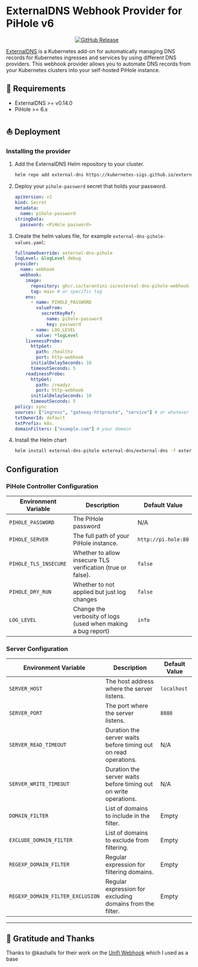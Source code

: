 # ExternalDNS Webhook Provider for PiHole v6

<div align="center">

[![GitHub Release](https://img.shields.io/github/v/release/tarantini-io/external-dns-pihole-webhook?style=for-the-badge)](https://github.com/tarantini-io/external-dns-pihole-webhook/releases)
&nbsp;&nbsp;

</div>

[ExternalDNS](https://github.com/kubernetes-sigs/external-dns) is a Kubernetes add-on for automatically managing DNS
records for Kubernetes ingresses and services by using different DNS providers. This webhook provider allows you to
automate DNS records from your Kubernetes clusters into your self-hosted PiHole instance.

## 🎯 Requirements

- ExternalDNS >= v0.14.0
- PiHole >= 6.x

## ⛵ Deployment

### Installing the provider

1. Add the ExternalDNS Helm repository to your cluster.

    ```sh
    helm repo add external-dns https://kubernetes-sigs.github.io/external-dns/
    ```

2. Deploy your `pihole-password` secret that holds your password.

    ```yaml
    apiVersion: v1
    kind: Secret
    metadata:
      name: pihole-password
    stringData:
      password: <PiHole password>
    ```

3. Create the helm values file, for example `external-dns-pihole-values.yaml`:

    ```yaml
    fullnameOverride: external-dns-pihole
    logLevel: &logLevel debug
    provider:
      name: webhook
      webhook:
        image:
          repository: ghcr.io/tarantini-io/external-dns-pihole-webhook
          tag: main # or specific tag
        env:
          - name: PIHOLE_PASSWORD
            valueFrom:
              secretKeyRef:
                name: pihole-password
                key: password
          - name: LOG_LEVEL
            value: *logLevel
        livenessProbe:
          httpGet:
            path: /healthz
            port: http-webhook
          initialDelaySeconds: 10
          timeoutSeconds: 5
        readinessProbe:
          httpGet:
            path: /readyz
            port: http-webhook
          initialDelaySeconds: 10
          timeoutSeconds: 5
    policy: sync
    sources: ["ingress", "gateway-httproute", "service"] # or whatever you need
    txtOwnerId: default
    txtPrefix: k8s.
    domainFilters: ["example.com"] # your domain
    ```

4. Install the Helm chart

    ```sh
    helm install external-dns-pihole external-dns/external-dns -f external-dns-pihole-values.yaml
    ```

## Configuration

### PiHole Controller Configuration

| Environment Variable  | Description                                                  | Default Value       |
|-----------------------|--------------------------------------------------------------|---------------------|
| `PIHOLE_PASSWORD`     | The PiHole password                                          | N/A                 |
| `PIHOLE_SERVER`       | The full path of your PiHole instance.                       | `http://pi.hole:80` |
| `PIHOLE_TLS_INSECURE` | Whether to allow insecure TLS verification (true or false).  | `false`             |
| `PIHOLE_DRY_RUN`      | Whether to not applied but just log changes                  | `false`             |
| `LOG_LEVEL`           | Change the verbosity of logs (used when making a bug report) | `info`              |

### Server Configuration

| Environment Variable             | Description                                                      | Default Value |
|----------------------------------|------------------------------------------------------------------|---------------|
| `SERVER_HOST`                    | The host address where the server listens.                       | `localhost`   |
| `SERVER_PORT`                    | The port where the server listens.                               | `8888`        |
| `SERVER_READ_TIMEOUT`            | Duration the server waits before timing out on read operations.  | N/A           |
| `SERVER_WRITE_TIMEOUT`           | Duration the server waits before timing out on write operations. | N/A           |
| `DOMAIN_FILTER`                  | List of domains to include in the filter.                        | Empty         |
| `EXCLUDE_DOMAIN_FILTER`          | List of domains to exclude from filtering.                       | Empty         |
| `REGEXP_DOMAIN_FILTER`           | Regular expression for filtering domains.                        | Empty         |
| `REGEXP_DOMAIN_FILTER_EXCLUSION` | Regular expression for excluding domains from the filter.        | Empty         |

---

## 🤝 Gratitude and Thanks

Thanks to @kashalls for their work on the [Unifi Webhook](https://github.com/kashalls/external-dns-unifi-webhook/tree/main) which I used as a base
